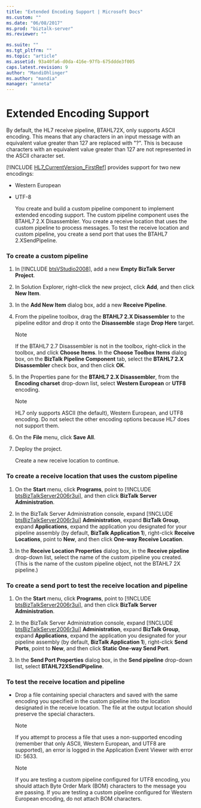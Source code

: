 ```yaml
---
title: "Extended Encoding Support | Microsoft Docs"
ms.custom: ""
ms.date: "06/08/2017"
ms.prod: "biztalk-server"
ms.reviewer: ""

ms.suite: ""
ms.tgt_pltfrm: ""
ms.topic: "article"
ms.assetid: 93a40fa6-d0da-416e-97fb-675ddde3f005
caps.latest.revision: 9
author: "MandiOhlinger"
ms.author: "mandia"
manager: "anneta"
---
```

# Extended Encoding Support
By default, the HL7 receive pipeline, BTAHL72X, only supports ASCII encoding. This means that any characters in an input message with an equivalent value greater than 127 are replaced with "?". This is because characters with an equivalent value greater than 127 are not represented in the ASCII character set.  
  
 [!INCLUDE [HL7_CurrentVersion_FirstRef](../../includes/hl7-currentversion-firstref-md.md)] provides support for two new encodings:  
  
- Western European  
  
- UTF-8  
  
  You create and build a custom pipeline component to implement extended encoding support. The custom pipeline component uses the BTAHL7 2.X Disassembler. You create a receive location that uses the custom pipeline to process messages. To test the receive location and custom pipeline, you create a send port that uses the BTAHL7 2.XSendPipeline.  
  
### To create a custom pipeline  
  
1. In [!INCLUDE [btsVStudio2008](../../includes/btsvstudio2008-md.md)], add a new <strong>Empty BizTalk Server Project</strong>.  
  
2. In Solution Explorer, right-click the new project, click **Add**, and then click **New Item**.  
  
3. In the **Add New Item** dialog box, add a new **Receive Pipeline**.  
  
4. From the pipeline toolbox, drag the **BTAHL7 2.X Disassembler** to the pipeline editor and drop it onto the **Disassemble** stage **Drop Here** target.  
  
   > [!NOTE]
   >  If the BTAHL7 2.7 Disassembler is not in the toolbox, right-click in the toolbox, and click **Choose Items**. In the **Choose Toolbox Items** dialog box, on the **BizTalk Pipeline Component** tab, select the **BTAHL7 2.X Disassembler** check box, and then click **OK**.  
  
5. In the Properties pane for the **BTAHL7 2.X Disassembler**, from the **Encoding charset** drop-down list, select **Western European** or **UTF8** encoding.  
  
   > [!NOTE]
   >  HL7 only supports ASCII (the default), Western European, and UTF8 encoding. Do not select the other encoding options because HL7 does not support them.  
  
6. On the **File** menu, click **Save All**.  
  
7. Deploy the project.  
  
    Create a new receive location to continue.  
  
### To create a receive location that uses the custom pipeline  
  
1. On the <strong>Start</strong> menu, click <strong>Programs</strong>, point to [!INCLUDE [btsBizTalkServer2006r3ui](../../includes/btsbiztalkserver2006r3ui-md.md)], and then click <strong>BizTalk Server Administration</strong>.  
  
2. In the BizTalk Server Administration console, expand [!INCLUDE [btsBizTalkServer2006r3ui](../../includes/btsbiztalkserver2006r3ui-md.md)] <strong>Administration</strong>, expand <strong>BizTalk Group</strong>, expand <strong>Applications</strong>, expand the application you designated for your pipeline assembly (by default, <strong>BizTalk Application 1</strong>), right-click <strong>Receive Locations</strong>, point to <strong>New</strong>, and then click <strong>One-way Receive Location</strong>.  
  
3. In the **Receive Location Properties** dialog box, in the **Receive pipeline** drop-down list, select the name of the custom pipeline you created. (This is the name of the custom pipeline object, not the BTAHL7 2X pipeline.)  
  
### To create a send port to test the receive location and pipeline  
  
1. On the <strong>Start</strong> menu, click <strong>Programs</strong>, point to [!INCLUDE [btsBizTalkServer2006r3ui](../../includes/btsbiztalkserver2006r3ui-md.md)], and then click <strong>BizTalk Server Administration</strong>.  
  
2. In the BizTalk Server Administration console, expand [!INCLUDE [btsBizTalkServer2006r3ui](../../includes/btsbiztalkserver2006r3ui-md.md)] <strong>Administration</strong>, expand <strong>BizTalk Group</strong>, expand <strong>Applications</strong>, expand the application you designated for your pipeline assembly (by default, <strong>BizTalk Application 1</strong>), right-click <strong>Send Ports</strong>, point to <strong>New</strong>, and then click <strong>Static One-way Send Port</strong>.  
  
3. In the **Send Port Properties** dialog box, in the **Send pipeline** drop-down list, select **BTAHL72XSendPipeline**.  
  
### To test the receive location and pipeline  
  
-   Drop a file containing special characters and saved with the same encoding you specified in the custom pipeline into the location designated in the receive location. The file at the output location should preserve the special characters.  
  
    > [!NOTE]
    >  If you attempt to process a file that uses a non-supported encoding (remember that only ASCII, Western European, and UTF8 are supported), an error is logged in the Application Event Viewer with error ID: 5633.  
  
    > [!NOTE]
    >  If you are testing a custom pipeline configured for UTF8 encoding, you should attach Byte Order Mark (BOM) characters to the message you are passing. If you are testing a custom pipeline configured for Western European encoding, do not attach BOM characters.